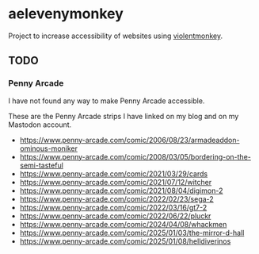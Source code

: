 # aelevenymonkey

Project to increase accessibility of websites using [violentmonkey](https://violentmonkey.github.io/).

## TODO

### Penny Arcade

I have not found any way to make Penny Arcade accessible.

These are the Penny Arcade strips I have linked on my blog and on my Mastodon account.

* https://www.penny-arcade.com/comic/2006/08/23/armadeaddon-ominous-moniker
* https://www.penny-arcade.com/comic/2008/03/05/bordering-on-the-semi-tasteful
* https://www.penny-arcade.com/comic/2021/03/29/cards
* https://www.penny-arcade.com/comic/2021/07/12/witcher
* https://www.penny-arcade.com/comic/2021/08/04/digimon-2
* https://www.penny-arcade.com/comic/2022/02/23/sega-2
* https://www.penny-arcade.com/comic/2022/03/16/gt7-2
* https://www.penny-arcade.com/comic/2022/06/22/pluckr
* https://www.penny-arcade.com/comic/2024/04/08/whackmen
* https://www.penny-arcade.com/comic/2025/01/03/the-mirror-d-hall
* https://www.penny-arcade.com/comic/2025/01/08/helldiverinos
